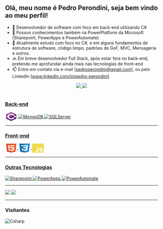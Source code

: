 ## Olá, meu nome é Pedro Perondini, seja bem vindo ao meu perfil! 

- 👦 Desenvolvedor de software com foco em back-end utilizando C#
- 🧠 Possuo conhecimentos também na PowerPlatform da Microsoft (Sharepoint, PowerApps e PowerAutomate)
- 📝 Atualmente estudo com foco no C#, e em alguns fundamentos de estrutura de software, código limpo, padrões de GoF, MVC, Mensageria e outros.
- 🔜 Em breve desenvolvedor Full Stack, após estar fera no back-end, pretendo me aprofundar ainda mais nas tecnologias de front-end
- 📫 Entre em contato via e-mail [pedroperondini@gmail.com], ou pelo LinkedIn [www.linkedin.com/in/pedro-perondini]

<div align = "center">
  <a href="https://github.com/PedroPerondini">
  <img height="150em" src="https://github-readme-stats.vercel.app/api?username=PedroPerondini&show_icons=true&theme=dark&include_all_commits=true&count_private=true"/>
  <img height="150em" src="https://github-readme-stats.vercel.app/api/top-langs/?username=PedroPerondini&layout=compact&langs_count=10&theme=dark"/>
</div>
  
<div style="display: inline_block"><br>
    
  <h3>Back-end</h3>
  <img align="center" alt="Csharp" height="30" width="40" src="https://raw.githubusercontent.com/devicons/devicon/master/icons/csharp/csharp-original.svg">
  <img align="center" alt="MongoDB" height="30" width="40" src="https://www.vectorlogo.zone/logos/mongodb/mongodb-icon.svg">
  <img align="center" alt="SQLServer" height="30" width="40" src="https://img.icons8.com/color/48/000000/microsoft-sql-server.png">
  <hr>
    
 <h3>Front-end</h3>
  <img align="center" alt="HTML" height="30" width="40" src="https://raw.githubusercontent.com/devicons/devicon/master/icons/html5/html5-original.svg">
  <img align="center" alt="CSS" height="30" width="40" src="https://raw.githubusercontent.com/devicons/devicon/master/icons/css3/css3-original.svg">
  <img align="center" alt="Js" height="30" width="40" src="https://raw.githubusercontent.com/devicons/devicon/master/icons/javascript/javascript-plain.svg">
  <hr>
  
  <h3>Outras Tecnologias</h3>
  <img align="center" alt="Sharepoint" height="30" width="40" src="https://upload.wikimedia.org/wikipedia/commons/e/e1/Microsoft_Office_SharePoint_%282019%E2%80%93present%29.svg">
  <img align="center" alt="PowerApps" height="30" width"40" src="https://img.icons8.com/fluency/48/000000/microsoft-power-apps.png"/>
  <img align="center" alt="PowerAutomate" height="30" width"40" src="https://img.icons8.com/fluency/48/000000/microsoft-power-automate-2020.png"/>
  
  <hr>
</div>
  
<div> 
  <a href = "mailto:pedroperondini@gmail.com"><img src="https://img.shields.io/badge/-Gmail-%23333?style=for-the-badge&logo=gmail&logoColor=white" target="_blank"></a>
  <a href="https://www.linkedin.com/in/pedro-perondini" target="_blank"><img src="https://img.shields.io/badge/-LinkedIn-%230077B5?style=for-the-badge&logo=linkedin&logoColor=white" target="_blank"></a> 
  <hr>
</div>
  
   <h3> Visitantes </h3>  

 <div>
 <img align="center" alt="Csharp" height="30" width="150" src="https://komarev.com/ghpvc/?username=alexsgross&color=green" alt="alexsgross" /> <br>
 </div>
